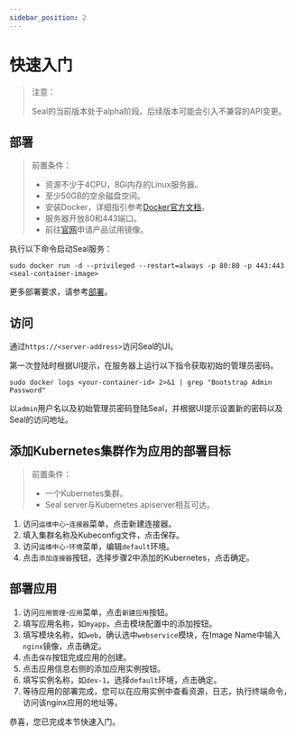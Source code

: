 ```yaml
---
sidebar_position: 2
---
```


# 快速入门

> 注意：
>
> Seal的当前版本处于alpha阶段。后续版本可能会引入不兼容的API变更。

## 部署

> 前置条件：
> - 资源不少于4CPU，8Gi内存的Linux服务器。
> - 至少50GB的空余磁盘空间。
> - 安装Docker，详细指引参考[Docker官方文档](https://docs.docker.com/)。
> - 服务器开放80和443端口。
> - 前往[官网](https://seal.io/trial.html)申请产品试用镜像。

执行以下命令启动Seal服务：

```shell
sudo docker run -d --privileged --restart=always -p 80:80 -p 443:443 <seal-container-image>
```

更多部署要求，请参考[部署](/deploy)。


## 访问

通过`https://<server-address>`访问Seal的UI。

第一次登陆时根据UI提示，在服务器上运行以下指令获取初始的管理员密码。
```shell
sudo docker logs <your-container-id> 2>&1 | grep "Bootstrap Admin Password"
```

以`admin`用户名以及初始管理员密码登陆Seal，并根据UI提示设置新的密码以及Seal的访问地址。

## 添加Kubernetes集群作为应用的部署目标

> 前置条件：
> - 一个Kubernetes集群。
> - Seal server与Kubernetes apiserver相互可达。

1. 访问`运维中心`-`连接器`菜单，点击新建连接器。
2. 填入集群名称及Kubeconfig文件，点击保存。
3. 访问`运维中心`-`环境`菜单，编辑`default`环境。
4. 点击`添加连接器`按钮，选择步骤2中添加的Kubernetes，点击确定。

## 部署应用

1. 访问`应用管理`-`应用`菜单，点击`新建应用`按钮。
2. 填写应用名称，如`myapp`，点击模块配置中的添加按钮。
3. 填写模块名称，如`web`，确认选中`webservice`模块，在Image Name中输入`nginx`镜像，点击确定。
4. 点击`保存`按钮完成应用的创建。
5. 点击应用信息右侧的添加应用实例按钮。
6. 填写实例名称，如`dev-1`，选择`default`环境，点击确定。
7. 等待应用的部署完成，您可以在应用实例中查看资源，日志，执行终端命令，访问该nginx应用的地址等。

恭喜，您已完成本节快速入门。

